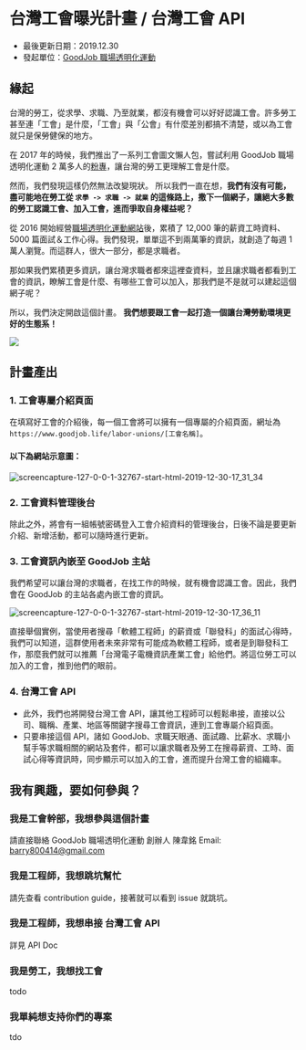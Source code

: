 # 台灣工會曝光計畫 / 台灣工會 API 

- 最後更新日期：2019.12.30
- 發起單位：[GoodJob 職場透明化運動](https://www.goodjob.life)

## 緣起
台灣的勞工，從求學、求職、乃至就業，都沒有機會可以好好認識工會。許多勞工甚至連「工會」是什麼，「工會」與「公會」有什麼差別都搞不清楚，或以為工會就只是保勞健保的地方。

在 2017 年的時候，我們推出了一系列工會圖文懶人包，嘗試利用 GoodJob 職場透明化運動 2 萬多人的[粉專](https://www.facebook.com/goodjob.life/)，讓台灣的勞工更理解工會是什麼。

然而，我們發現這樣仍然無法改變現狀。
所以我們一直在想，**我們有沒有可能，盡可能地在勞工從 `求學 -> 求職 -> 就業` 的這條路上，撒下一個網子，讓絕大多數的勞工認識工會、加入工會，進而爭取自身權益呢？**

從 2016 開始經營[職場透明化運動網站](https://www.goodjob.life)後，累積了 12,000 筆的薪資工時資料、5000 篇面試＆工作心得。我們發現，單單這不到兩萬筆的資訊，就創造了每週 1 萬人瀏覽。而這群人，很大一部分，都是求職者。

那如果我們累積更多資訊，讓台灣求職者都來這裡查資料，並且讓求職者都看到工會的資訊，瞭解工會是什麼、有哪些工會可以加入，那我們是不是就可以建起這個網子呢？

所以，我們決定開啟這個計畫。
**我們想要跟工會一起打造一個讓台灣勞動環境更好的生態系！**

![](https://i.imgur.com/d7J7RZs.png)


## 計畫產出

### 1. 工會專屬介紹頁面
在填寫好工會的介紹後，每一個工會將可以擁有一個專屬的介紹頁面，網址為 `https://www.goodjob.life/labor-unions/[工會名稱]`。

#### 以下為網站示意圖：
![screencapture-127-0-0-1-32767-start-html-2019-12-30-17_31_34](https://user-images.githubusercontent.com/3805975/71576093-59985e00-2b2a-11ea-9f1d-f1e9df9034b9.png)

### 2. 工會資料管理後台
除此之外，將會有一組帳號密碼登入工會介紹資料的管理後台，日後不論是要更新介紹、新增活動，都可以隨時進行更新。

### 3. 工會資訊內嵌至 GoodJob 主站
我們希望可以讓台灣的求職者，在找工作的時候，就有機會認識工會。因此，我們會在 GoodJob 的主站各處內嵌工會的資訊。


![screencapture-127-0-0-1-32767-start-html-2019-12-30-17_36_11](https://user-images.githubusercontent.com/3805975/71576239-f529ce80-2b2a-11ea-8e32-83765740d414.png)

直接舉個實例，當使用者搜尋「軟體工程師」的薪資或「聯發科」的面試心得時，我們可以知道，這群使用者未來非常有可能成為軟體工程師，或者是到聯發科工作，那麼我們就可以推薦「台灣電子電機資訊產業工會」給他們。將這位勞工可以加入的工會，推到他們的眼前。


### 4. 台灣工會 API
- 此外，我們也將開發台灣工會 API，讓其他工程師可以輕鬆串接，直接以公司、職稱、產業、地區等關鍵字搜尋工會資訊，連到工會專屬介紹頁面。
- 只要串接這個 API，諸如 GoodJob、求職天眼通、面試趣、比薪水、求職小幫手等求職相關的網站及套件，都可以讓求職者及勞工在搜尋薪資、工時、面試心得等資訊時，同步顯示可以加入的工會，進而提升台灣工會的組織率。


## 我有興趣，要如何參與？

### 我是工會幹部，我想參與這個計畫
請直接聯絡 GoodJob 職場透明化運動 創辦人 陳韋銘
Email: barry800414@gmail.com

### 我是工程師，我想跳坑幫忙
請先查看 contribution guide，接著就可以看到 issue 就跳坑。

### 我是工程師，我想串接 台灣工會 API 
詳見 API Doc

### 我是勞工，我想找工會
todo

### 我單純想支持你們的專案
tdo
